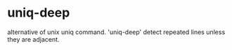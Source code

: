 # uniq-deep
alternative of unix uniq command. 'uniq-deep' detect repeated lines unless they are adjacent.
